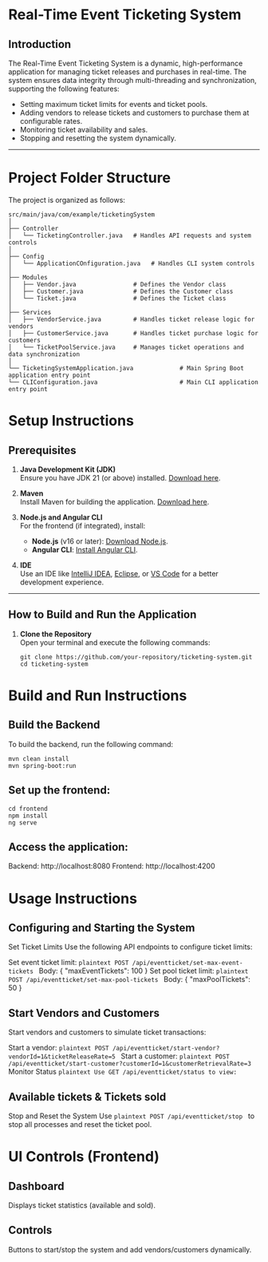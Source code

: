 # Real-Time Event Ticketing System

## Introduction
The Real-Time Event Ticketing System is a dynamic, high-performance application for managing ticket releases and purchases in real-time. The system ensures data integrity through multi-threading and synchronization, supporting the following features:
- Setting maximum ticket limits for events and ticket pools.
- Adding vendors to release tickets and customers to purchase them at configurable rates.
- Monitoring ticket availability and sales.
- Stopping and resetting the system dynamically.

---

# Project Folder Structure

The project is organized as follows:

```plaintext
src/main/java/com/example/ticketingSystem
│
├── Controller
│   └── TicketingController.java   # Handles API requests and system controls
│
├── Config
│   └── ApplicationCOnfiguration.java   # Handles CLI system controls
│
├── Modules
│   ├── Vendor.java                # Defines the Vendor class
│   ├── Customer.java              # Defines the Customer class
│   └── Ticket.java                # Defines the Ticket class
│
├── Services
│   ├── VendorService.java         # Handles ticket release logic for vendors
│   ├── CustomerService.java       # Handles ticket purchase logic for customers
│   └── TicketPoolService.java     # Manages ticket operations and data synchronization
│
└── TicketingSystemApplication.java             # Main Spring Boot application entry point
└── CLIConfiguration.java                       # Main CLI application entry point
```

# Setup Instructions

## Prerequisites

1. **Java Development Kit (JDK)**  
   Ensure you have JDK 21 (or above) installed. [Download here](https://www.oracle.com/java/technologies/javase-downloads.html).

2. **Maven**  
   Install Maven for building the application. [Download here](https://maven.apache.org/download.cgi).

3. **Node.js and Angular CLI**  
   For the frontend (if integrated), install:
   - **Node.js** (v16 or later): [Download Node.js](https://nodejs.org/).
   - **Angular CLI**: [Install Angular CLI](https://angular.io/cli).

4. **IDE**  
   Use an IDE like [IntelliJ IDEA](https://www.jetbrains.com/idea/), [Eclipse](https://www.eclipse.org/), or [VS Code](https://code.visualstudio.com/) for a better development experience.

---

## How to Build and Run the Application

1. **Clone the Repository**  
   Open your terminal and execute the following commands:

   ```plaintext
   git clone https://github.com/your-repository/ticketing-system.git
   cd ticketing-system
   ```
# Build and Run Instructions

## Build the Backend

To build the backend, run the following command:

```plaintext
mvn clean install
mvn spring-boot:run

```
## Set up the frontend:

```plaintext
cd frontend
npm install
ng serve
```

## Access the application:

Backend: http://localhost:8080
Frontend: http://localhost:4200

# Usage Instructions
## Configuring and Starting the System
Set Ticket Limits
Use the following API endpoints to configure ticket limits:

Set event ticket limit: ```plaintext POST /api/eventticket/set-max-event-tickets ```
Body: { "maxEventTickets": 100 }
Set pool ticket limit: ```plaintext POST /api/eventticket/set-max-pool-tickets ```
Body: { "maxPoolTickets": 50 }
## Start Vendors and Customers 
Start vendors and customers to simulate ticket transactions:

Start a vendor: ```plaintext POST /api/eventticket/start-vendor?vendorId=1&ticketReleaseRate=5 ```
Start a customer:  ```plaintext POST /api/eventticket/start-customer?customerId=1&customerRetrievalRate=3```
Monitor Status
```plaintext Use GET /api/eventticket/status to view:```

## Available tickets & Tickets sold
Stop and Reset the System
Use ```plaintext POST /api/eventticket/stop ``` to stop all processes and reset the ticket pool.

# UI Controls (Frontend) 
## Dashboard
Displays ticket statistics (available and sold).

## Controls
Buttons to start/stop the system and add vendors/customers dynamically.

